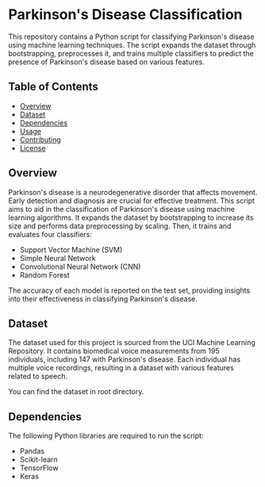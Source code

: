 # Parkinson's Disease Classification

This repository contains a Python script for classifying Parkinson's disease using machine learning techniques. The script expands the dataset through bootstrapping, preprocesses it, and trains multiple classifiers to predict the presence of Parkinson's disease based on various features.

## Table of Contents
- [Overview](#overview)
- [Dataset](#dataset)
- [Dependencies](#dependencies)
- [Usage](#usage)
- [Contributing](#contributing)
- [License](#license)

## Overview

Parkinson's disease is a neurodegenerative disorder that affects movement. Early detection and diagnosis are crucial for effective treatment. This script aims to aid in the classification of Parkinson's disease using machine learning algorithms. It expands the dataset by bootstrapping to increase its size and performs data preprocessing by scaling. Then, it trains and evaluates four classifiers:
- Support Vector Machine (SVM)
- Simple Neural Network
- Convolutional Neural Network (CNN)
- Random Forest

The accuracy of each model is reported on the test set, providing insights into their effectiveness in classifying Parkinson's disease.

## Dataset

The dataset used for this project is sourced from the UCI Machine Learning Repository. It contains biomedical voice measurements from 195 individuals, including 147 with Parkinson's disease. Each individual has multiple voice recordings, resulting in a dataset with various features related to speech.

You can find the dataset in root directory.

## Dependencies

The following Python libraries are required to run the script:
- Pandas
- Scikit-learn
- TensorFlow
- Keras
